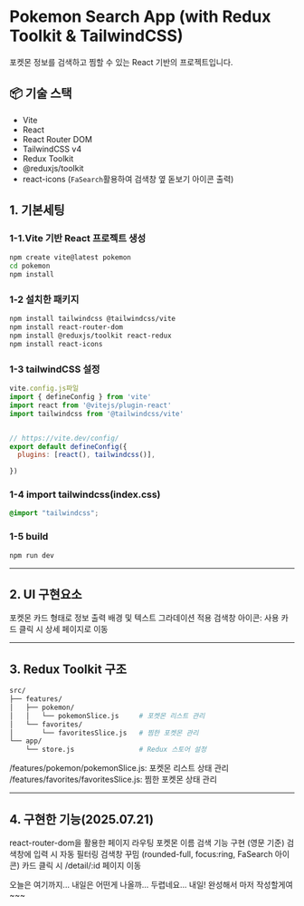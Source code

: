 # Pokemon Search App (with Redux Toolkit & TailwindCSS)
포켓몬 정보를 검색하고 찜할 수 있는 React 기반의 프로젝트입니다.

## 📦 기술 스택

- Vite
- React
- React Router DOM
- TailwindCSS v4
- Redux Toolkit
- @reduxjs/toolkit
- react-icons (`FaSearch`활용하여 검색창 옆 돋보기 아이콘 출력)


## 1. 기본세팅
### 1-1.Vite 기반 React 프로젝트 생성
```bash
npm create vite@latest pokemon
cd pokemon
npm install
```

### 1-2 설치한 패키지
```bash
npm install tailwindcss @tailwindcss/vite
npm install react-router-dom
npm install @reduxjs/toolkit react-redux
npm install react-icons
```

### 1-3 tailwindCSS 설정
```jsx
vite.config.js파일
import { defineConfig } from 'vite'
import react from '@vitejs/plugin-react'
import tailwindcss from '@tailwindcss/vite'


// https://vite.dev/config/
export default defineConfig({
  plugins: [react(), tailwindcss()],

})
```

### 1-4 import tailwindcss(index.css)
```css
@import "tailwindcss";
```

### 1-5 build
```bash
npm run dev
```

---

## 2. UI 구현요소

포켓몬 카드 형태로 정보 출력
배경 및 텍스트 그라데이션 적용
검색창 아이콘: <FaSearch /> 사용
카드 클릭 시 상세 페이지로 이동

---

## 3. Redux Toolkit 구조
```bash
src/
├── features/
│   ├── pokemon/
│   │   └── pokemonSlice.js     # 포켓몬 리스트 관리
│   └── favorites/
│       └── favoritesSlice.js   # 찜한 포켓몬 관리
└── app/
    └── store.js                # Redux 스토어 설정
```
/features/pokemon/pokemonSlice.js: 포켓몬 리스트 상태 관리
/features/favorites/favoritesSlice.js: 찜한 포켓몬 상태 관리

---

## 4. 구현한 기능(2025.07.21)
react-router-dom을 활용한 페이지 라우팅
포켓몬 이름 검색 기능 구현 (영문 기준)
검색창에 입력 시 자동 필터링
검색창 꾸밈 (rounded-full, focus:ring, FaSearch 아이콘)
카드 클릭 시 /detail/:id 페이지 이동


오늘은 여기까지... 내일은 어떤게 나올까... 두렵네요...
내일! 완성해서 마저 작성할게여~~~